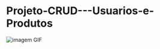 # Projeto-CRUD---Usuarios-e-Produtos

<img src="https://media.giphy.com/media/CET73BxHOqqiwaTysk/giphy.gif" alt="imagem GIF" style="text-align: center">
